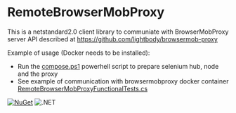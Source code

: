 # RemoteBrowserMobProxy

This is a netstandard2.0 client library to communiate with BrowserMobProxy server API described at https://github.com/lightbody/browsermob-proxy

Example of usage (Docker needs to be installed):
- Run the [compose.ps1](./compose.ps1) powerhell script to prepare selenium hub, node and the proxy
- See example of communication with browsermobproxy docker container [RemoteBrowserMobProxyFunctionalTests.cs](./RemoteBrowserMobProxy.Tests/RemoteBrowserMobProxyFunctionalTests.cs)

[![NuGet](https://www.nuget.org/Content/gallery/img/logo-header-94x29.png)](https://www.nuget.org/packages/RemoteBrowserMobProxyNetStandard/)
![.NET](https://github.com/mcopjan/RemoteBrowserMobProxy/workflows/.NET/badge.svg?branch=master)

